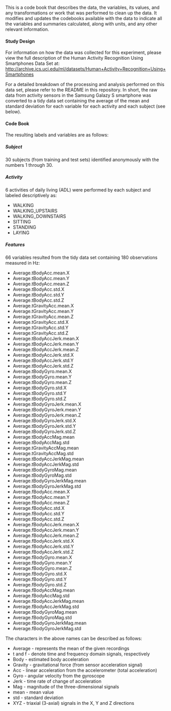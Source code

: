 This is a code book that describes the data, the variables, its values, and any transformations or work that was performed to clean up the data.  It modifies and updates the codebooks available with the data to indicate all the variables and summaries calculated, along with units, and any other relevant information.

#### Study Design

For information on how the data was collected for this experiment, please view the full description of the Human Activity Recognition Using Smartphones Data Set at: http://archive.ics.uci.edu/ml/datasets/Human+Activity+Recognition+Using+Smartphones

For a detailed breakdown of the processing and analysis performed on this data set, please refer to the README in this repository.  In short, the raw data from activity sensors in the Samsung Galazy S smartphone was converted to a tidy data set containing the average of the mean and standard deviation for each variable for each activity and each subject (see below).

#### Code Book

The resulting labels and variables are as follows:

##### Subject
30 subjects (from training and test sets) identified anonymously with the numbers 1 through 30.

##### Activity
6 activities of daily living (ADL) were performed by each subject and labeled descriptively as:

* WALKING
* WALKING_UPSTAIRS
* WALKING_DOWNSTAIRS
* SITTING
* STANDING
* LAYING

##### Features
66 variables resulted from the tidy data set containing 180 observations measured in Hz:

* Average.tBodyAcc.mean.X
* Average.tBodyAcc.mean.Y
* Average.tBodyAcc.mean.Z
* Average.tBodyAcc.std.X
* Average.tBodyAcc.std.Y
* Average.tBodyAcc.std.Z
* Average.tGravityAcc.mean.X
* Average.tGravityAcc.mean.Y
* Average.tGravityAcc.mean.Z
* Average.tGravityAcc.std.X
* Average.tGravityAcc.std.Y
* Average.tGravityAcc.std.Z
* Average.tBodyAccJerk.mean.X
* Average.tBodyAccJerk.mean.Y
* Average.tBodyAccJerk.mean.Z
* Average.tBodyAccJerk.std.X
* Average.tBodyAccJerk.std.Y
* Average.tBodyAccJerk.std.Z
* Average.tBodyGyro.mean.X
* Average.tBodyGyro.mean.Y
* Average.tBodyGyro.mean.Z
* Average.tBodyGyro.std.X
* Average.tBodyGyro.std.Y
* Average.tBodyGyro.std.Z
* Average.tBodyGyroJerk.mean.X
* Average.tBodyGyroJerk.mean.Y
* Average.tBodyGyroJerk.mean.Z
* Average.tBodyGyroJerk.std.X
* Average.tBodyGyroJerk.std.Y
* Average.tBodyGyroJerk.std.Z
* Average.tBodyAccMag.mean
* Average.tBodyAccMag.std
* Average.tGravityAccMag.mean
* Average.tGravityAccMag.std
* Average.tBodyAccJerkMag.mean
* Average.tBodyAccJerkMag.std
* Average.tBodyGyroMag.mean
* Average.tBodyGyroMag.std
* Average.tBodyGyroJerkMag.mean
* Average.tBodyGyroJerkMag.std
* Average.fBodyAcc.mean.X
* Average.fBodyAcc.mean.Y
* Average.fBodyAcc.mean.Z
* Average.fBodyAcc.std.X
* Average.fBodyAcc.std.Y
* Average.fBodyAcc.std.Z
* Average.fBodyAccJerk.mean.X
* Average.fBodyAccJerk.mean.Y
* Average.fBodyAccJerk.mean.Z
* Average.fBodyAccJerk.std.X
* Average.fBodyAccJerk.std.Y
* Average.fBodyAccJerk.std.Z
* Average.fBodyGyro.mean.X
* Average.fBodyGyro.mean.Y
* Average.fBodyGyro.mean.Z
* Average.fBodyGyro.std.X
* Average.fBodyGyro.std.Y
* Average.fBodyGyro.std.Z
* Average.fBodyAccMag.mean
* Average.fBodyAccMag.std
* Average.fBodyAccJerkMag.mean
* Average.fBodyAccJerkMag.std
* Average.fBodyGyroMag.mean
* Average.fBodyGyroMag.std
* Average.fBodyGyroJerkMag.mean
* Average.fBodyGyroJerkMag.std

The characters in the above names can be described as follows:

* Average - represents the mean of the given recordings
* t and f - denote time and frequency domain signals, respectively
* Body - estimated body acceleration
* Gravity - gravitational force (from sensor acceleration signal)
* Acc - linear acceleration from the accelerometer (total acceleration)
* Gyro - angular velocity from the gyroscope
* Jerk - time rate of change of acceleration
* Mag - magnitude of the three-dimensional signals
* mean - mean value
* std - standard deviation
* XYZ - triaxial (3-axial) signals in the X, Y and Z directions